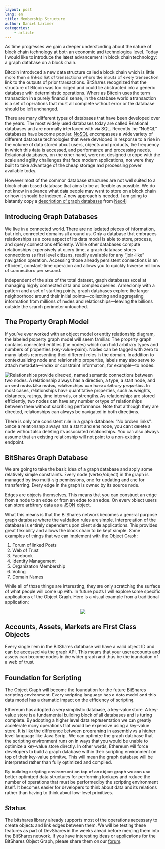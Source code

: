 ```yaml
---
layout: post
lang: en
title: Membership Structure
author: Daniel Larimer
categories: 
    - article
---
```


As time progresses we gain a deeper understanding about the nature of block chain technology at both an economic and technological level.   Today I would like to introduce the latest advancement in block chain technology: a graph database on a block chain.   

Bitcoin introduced a new data structure called a block chain which is little more than a linked list of transactions where the inputs of every transaction link to the outputs of prior transactions.   BitShares recognized that the structure of Bitcoin was too ridged and could be abstracted into a generic database with deterministic operations.   Where as Bitcoin uses the term transaction in a purely financial sense, in the database world a transaction is a set of operations that must all complete without error or the database should be left unchanged.   

There are many different types of databases that have been developed over the years.  The most widely used databases today are called Relational databases and are normally interfaced with via SQL.   Recently the “NoSQL” databases have become popular.  [NoSQL](http://www.mongodb.com/nosql-explained) encompasses a wide variety of different database technologies that were developed in response to a rise in the volume of data stored about users, objects and products, the frequency in which this data is accessed, and performance and processing needs. Relational databases, on the other hand, were not designed to cope with the scale and agility challenges that face modern applications, nor were they built to take advantage of the cheap storage and processing power available today. 

However most of the common database structures are not well suited to a block chain based database that aims to be as flexible as possible.  We do not know in advance what data people may want to store on a block chain or how it should be indexed.  A new approach is needed.  I am going to blatantly copy a [description of graph databases](http://neo4j.com/developer/graph-database/) from <a href="http://www.amazon.com/gp/product/1484200233/ref=as_li_tl?ie=UTF8&camp=1789&creative=9325&creativeASIN=1484200233&linkCode=as2&tag=bytesblog-20&linkId=7HYKKFCIBZWY3OD5">Neo4j</a><img src="http://ir-na.amazon-adsystem.com/e/ir?t=bytesblog-20&l=as2&o=1&a=1484200233" width="1" height="1" border="0" alt="" style="border:none !important; margin:0px !important;" />
   
## Introducing Graph Databases 

We live in a connected world. There are no isolated pieces of information, but rich, connected domains all around us. Only a database that embraces relationships as a core aspect of its data model is able to store, process, and query connections efficiently. While other databases compute relationships expensively at query time, a graph database stores connections as first level citizens, readily available for any “join-like” navigation operation. Accessing those already persistent connections is an efficient, constant-time operation and allows you to quickly traverse millions of connections per second.

Independent of the size of the total dataset, graph databases excel at managing highly connected data and complex queries. Armed only with a pattern and a set of starting points, graph databases explore the larger neighborhood around their initial points—​collecting and aggregating information from millions of nodes and relationships—​leaving the billions outside the search perimeter untouched.

## The Property Graph Model

If you’ve ever worked with an object model or entity relationship diagram, the labeled property graph model will seem familiar. The property graph contains connected entities (the nodes) which can hold arbitrary types and numbers of properties (key-value-pairs). Nodes can be tagged with zero to many labels representing their different roles in the domain. In addition to contextualizing node and relationship properties, labels may also serve to attach metadata—​index or constraint information, for example—​to nodes.

<img src="/media/graphdb.png" style="float:left;"/>
Relationships provide directed, named semantic connections between two nodes. A relationship always has a direction, a type, a start node, and an end node. Like nodes, relationships can have arbitrary properties. In most cases, relationships have quantitative properties, such as weights, distances, ratings, time intervals, or strengths. As relationships are stored efficiently, two nodes can have any number or type of relationships between them without sacrificing performance. Note that although they are directed, relationships can always be navigated in both directions.


There is only one consistent rule in a graph database: “No broken links”. Since a relationship always has a start and end node, you can’t delete a node without also deleting its associated relationships. You can also always assume that an existing relationship will not point to a non-existing endpoint.

## BitShares Graph Database

We are going to take the basic idea of a graph database and apply some relatively simple constraints.    Every node (vertex/object) in the graph is managed by two multi-sig permissions, one for updating and one for transferring.   Every edge in the graph is owned by its source node.

Edges are objects themselves.   This means that you can construct an edge from a node to an edge or from an edge to an edge.    On every object users can store arbitrary data as a <a href="http://www.amazon.com/gp/product/1500650404/ref=as_li_tl?ie=UTF8&camp=1789&creative=9325&creativeASIN=1500650404&linkCode=as2&tag=bytesblog-20&linkId=WLVK6IEOQCNTEFDO">JSON</a><img src="http://ir-na.amazon-adsystem.com/e/ir?t=bytesblog-20&l=as2&o=1&a=1500650404" width="1" height="1" border="0" alt="" style="border:none !important; margin:0px !important;" />
 object.     

What this means is that the BitShares network becomes a general purpose graph database where the validation rules are simple.   Interpretation of the database is entirely dependent upon client side applications.   This provides great flexibility and allows the block chain to be kept simple.   Some examples of things that we can implement with the Object Graph:

1. Forum of linked Posts 
2. Web of Trust
3. Facebook
4. Identity Management 
5. Organization Membership
6. Voting 
7. Domain Names

While all of those things are interesting, they are only scratching the surface of what people will come up with.  In future posts I will explore some specific applications of the Object Graph.  Here is a visual example from a traditional application:

<center>
<img src="/media/property_graph_model.png" />
</center>

## Accounts, Assets, Markets are First Class Objects 

Every single item in the BitShares database will have a valid object ID and can be accessed via the graph API.  This means that your user accounts and assets can become nodes in the wider graph and thus be the foundation of a web of trust.   

## Foundation for Scripting

The Object Graph will become the foundation for the future BitShares scripting environment.  Every scripting language has a data model and this data model has a dramatic impact on the efficiency of scripting.  

Ethereum has adopted a very simplistic database, a key-value store.   A key-value store is a fundamental building block of all databases and is turing complete.   By adopting a higher level data representation we can greatly accelerate many operations that would be expensive using a key-value store.   It is like the difference between programing in assembly vs a higher level language like Java Script.  We can optimize the graph database that the scripting environment runs on in ways that you would be unable to optimize a key-value store directly.   In other words, Ethereum will force developers to build a graph database within their scripting environment on top of their key-value primitve.  This will mean the graph database will be interpreted rather than fully optimized and compiled.  

By building scripting environment on top of an object graph we can use better optimized data structures for performing lookups and reduce the number of operations that must be performed by the scripting environment itself.   It becomes easier for developers to think about data and its relations rather than having to think about low-level primitives.

## Status 

The bitshares library already supports most of the operations necessary to create objects and link edges between them.   We will be testing these features as part of DevShares in the weeks ahead before merging them into the BitShares network.   If you have interesting ideas or applications for the BitShares Object Graph, please share them on our [forum](https://bitsharestalk.org).



